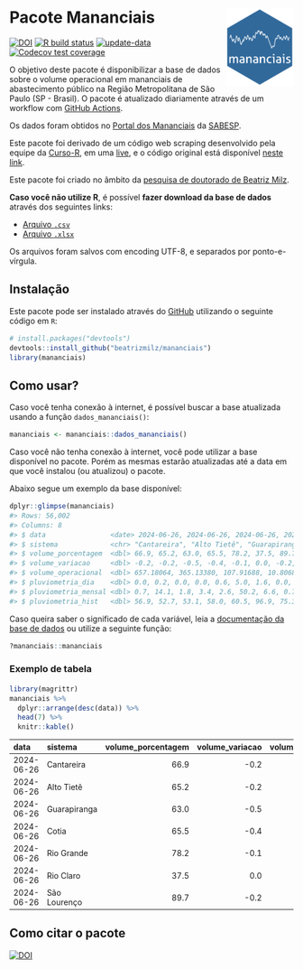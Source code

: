 
<!-- README.md is generated from README.Rmd. Please edit that file -->

# Pacote Mananciais <img src="man/figures/hexlogo.png" align="right" width = "120px"/>

<!-- badges: start -->

[![DOI](https://zenodo.org/badge/DOI/10.5281/zenodo.4733056.svg)](https://doi.org/10.5281/zenodo.4733056)
[![R build
status](https://github.com/beatrizmilz/mananciais/workflows/R-CMD-check/badge.svg)](https://github.com/beatrizmilz/mananciais/actions)
[![update-data](https://github.com/beatrizmilz/mananciais/actions/workflows/2-update_data.yaml/badge.svg)](https://github.com/beatrizmilz/mananciais/actions/workflows/2-update_data.yaml)
[![Codecov test
coverage](https://codecov.io/gh/beatrizmilz/mananciais/branch/master/graph/badge.svg)](https://codecov.io/gh/beatrizmilz/mananciais?branch=master)
<!-- badges: end -->

O objetivo deste pacote é disponibilizar a base de dados sobre o volume
operacional em mananciais de abastecimento público na Região
Metropolitana de São Paulo (SP - Brasil). O pacote é atualizado
diariamente através de um workflow com [GitHub
Actions](https://github.com/beatrizmilz/mananciais/actions).

Os dados foram obtidos no [Portal dos
Mananciais](http://mananciais.sabesp.com.br/Situacao) da
[SABESP](http://site.sabesp.com.br/site/Default.aspx).

Este pacote foi derivado de um código web scraping desenvolvido pela
equipe da [Curso-R](https://www.curso-r.com/), em uma
[live](https://youtu.be/jvZIxrMmOcQ), e o código original está
disponível [neste
link](https://github.com/curso-r/lives/blob/master/drafts/20200730_scraper_sabesp.R).

Este pacote foi criado no âmbito da [pesquisa de doutorado de Beatriz
Milz](https://beatrizmilz.github.io/tese/).

**Caso você não utilize R**, é possível **fazer download da base de
dados** através dos seguintes links:

- [Arquivo
  `.csv`](https://github.com/beatrizmilz/mananciais/raw/master/inst/extdata/mananciais.csv)
- [Arquivo
  `.xlsx`](https://github.com/beatrizmilz/mananciais/blob/master/inst/extdata/mananciais.xlsx?raw=true)

Os arquivos foram salvos com encoding UTF-8, e separados por
ponto-e-vírgula.

## Instalação

Este pacote pode ser instalado através do [GitHub](https://github.com/)
utilizando o seguinte código em `R`:

``` r
# install.packages("devtools")
devtools::install_github("beatrizmilz/mananciais")
library(mananciais)
```

## Como usar?

Caso você tenha conexão à internet, é possível buscar a base atualizada
usando a função `dados_mananciais()`:

``` r
mananciais <- mananciais::dados_mananciais() 
```

Caso você não tenha conexão à internet, você pode utilizar a base
disponível no pacote. Porém as mesmas estarão atualizadas até a data em
que você instalou (ou atualizou) o pacote.

Abaixo segue um exemplo da base disponível:

``` r
dplyr::glimpse(mananciais)
#> Rows: 56,002
#> Columns: 8
#> $ data                <date> 2024-06-26, 2024-06-26, 2024-06-26, 2024-06-26, 2…
#> $ sistema             <chr> "Cantareira", "Alto Tietê", "Guarapiranga", "Cotia…
#> $ volume_porcentagem  <dbl> 66.9, 65.2, 63.0, 65.5, 78.2, 37.5, 89.7, 67.1, 65…
#> $ volume_variacao     <dbl> -0.2, -0.2, -0.5, -0.4, -0.1, 0.0, -0.2, -0.1, -0.…
#> $ volume_operacional  <dbl> 657.18064, 365.13380, 107.91688, 10.80682, 87.6920…
#> $ pluviometria_dia    <dbl> 0.0, 0.2, 0.0, 0.0, 0.6, 5.0, 1.6, 0.0, 0.0, 0.0, …
#> $ pluviometria_mensal <dbl> 0.7, 14.1, 1.8, 3.4, 2.6, 50.2, 6.6, 0.7, 13.9, 1.…
#> $ pluviometria_hist   <dbl> 56.9, 52.7, 53.1, 58.0, 60.5, 96.9, 75.3, 56.9, 52…
```

Caso queira saber o significado de cada variável, leia a [documentação
da base de
dados](https://beatrizmilz.github.io/mananciais/reference/mananciais.html)
ou utilize a seguinte função:

``` r
?mananciais::mananciais
```

### Exemplo de tabela

``` r
library(magrittr)
mananciais %>% 
  dplyr::arrange(desc(data)) %>% 
  head(7) %>%
  knitr::kable()
```

| data       | sistema      | volume_porcentagem | volume_variacao | volume_operacional | pluviometria_dia | pluviometria_mensal | pluviometria_hist |
|:-----------|:-------------|-------------------:|----------------:|-------------------:|-----------------:|--------------------:|------------------:|
| 2024-06-26 | Cantareira   |               66.9 |            -0.2 |          657.18064 |              0.0 |                 0.7 |              56.9 |
| 2024-06-26 | Alto Tietê   |               65.2 |            -0.2 |          365.13380 |              0.2 |                14.1 |              52.7 |
| 2024-06-26 | Guarapiranga |               63.0 |            -0.5 |          107.91688 |              0.0 |                 1.8 |              53.1 |
| 2024-06-26 | Cotia        |               65.5 |            -0.4 |           10.80682 |              0.0 |                 3.4 |              58.0 |
| 2024-06-26 | Rio Grande   |               78.2 |            -0.1 |           87.69203 |              0.6 |                 2.6 |              60.5 |
| 2024-06-26 | Rio Claro    |               37.5 |             0.0 |            5.13168 |              5.0 |                50.2 |              96.9 |
| 2024-06-26 | São Lourenço |               89.7 |            -0.2 |           79.65757 |              1.6 |                 6.6 |              75.3 |

## Como citar o pacote

[![DOI](https://zenodo.org/badge/DOI/10.5281/zenodo.4733056.svg)](https://doi.org/10.5281/zenodo.4733056)
